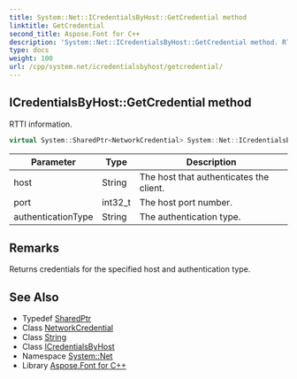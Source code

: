 ```yaml
---
title: System::Net::ICredentialsByHost::GetCredential method
linktitle: GetCredential
second_title: Aspose.Font for C++
description: 'System::Net::ICredentialsByHost::GetCredential method. RTTI information in C++.'
type: docs
weight: 100
url: /cpp/system.net/icredentialsbyhost/getcredential/
---
```

## ICredentialsByHost::GetCredential method


RTTI information.

```cpp
virtual System::SharedPtr<NetworkCredential> System::Net::ICredentialsByHost::GetCredential(String host, int32_t port, String authenticationType)=0
```


| Parameter | Type | Description |
| --- | --- | --- |
| host | String | The host that authenticates the client. |
| port | int32_t | The host port number. |
| authenticationType | String | The authentication type. |
## Remarks


Returns credentials for the specified host and authentication type. 
## See Also

* Typedef [SharedPtr](../../../system/sharedptr/)
* Class [NetworkCredential](../../networkcredential/)
* Class [String](../../../system/string/)
* Class [ICredentialsByHost](../)
* Namespace [System::Net](../../)
* Library [Aspose.Font for C++](../../../)
